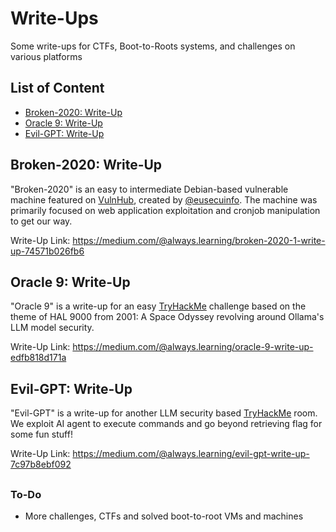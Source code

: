 # Write-Ups
Some write-ups for CTFs, Boot-to-Roots systems, and challenges on various platforms

## List of Content
* [Broken-2020: Write-Up](#broken-2020-write-up)
* [Oracle 9: Write-Up](#oracle-9-write-up)
* [Evil-GPT: Write-Up](#evil-gpt-write-up)

## Broken-2020: Write-Up

"Broken-2020" is an easy to intermediate Debian-based vulnerable machine featured on [VulnHub](https://www.vulnhub.com/entry/broken-2020-1,470/), created by [@eusecuinfo](https://x.com/EuSecuinfo). The machine was primarily focused on web application exploitation and cronjob manipulation to get our way.

Write-Up Link: https://medium.com/@always.learning/broken-2020-1-write-up-74571b026fb6

## Oracle 9: Write-Up

"Oracle 9" is a write-up for an easy [TryHackMe](https://tryhackme.com/room/oracle9) challenge based on the theme of HAL 9000 from 2001: A Space Odyssey revolving around Ollama's LLM model security.

Write-Up Link: https://medium.com/@always.learning/oracle-9-write-up-edfb818d171a

## Evil-GPT: Write-Up

"Evil-GPT" is a write-up for another LLM security based [TryHackMe](https://tryhackme.com/room/hfb1evilgpt) room. We exploit AI agent to execute commands and go beyond retrieving flag for some fun stuff!

Write-Up Link: https://medium.com/@always.learning/evil-gpt-write-up-7c97b8ebf092

##

### To-Do

* More challenges, CTFs and solved boot-to-root VMs and machines
